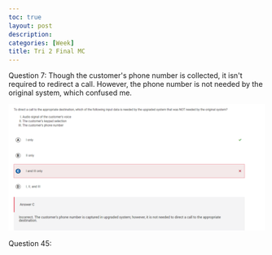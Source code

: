 ```yaml
---
toc: true
layout: post
description:
categories: [Week]
title: Tri 2 Final MC
---
```


Question 7:
Though the customer's phone number is collected, it isn't required to redirect a call. However, the phone number is not needed by the original system, which confused me.

![q7](https://raw.githubusercontent.com/raisinbran25/csp2/master/images/mcq27.png)

Question 45:
